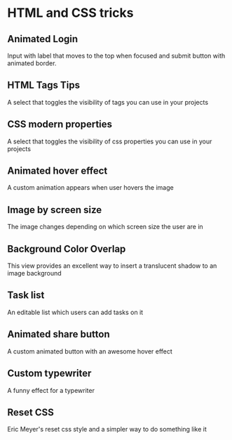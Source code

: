 # HTML and CSS tricks

## Animated Login

Input with label that moves to the top when focused and submit button with animated border.

## HTML Tags Tips

A select that toggles the visibility of tags you can use in your projects

## CSS modern properties

A select that toggles the visibility of css properties you can use in your projects

## Animated hover effect

A custom animation appears when user hovers the image

## Image by screen size

The image changes depending on which screen size the user are in

## Background Color Overlap

This view provides an excellent way to insert a translucent shadow to an image background

## Task list

An editable list which users can add tasks on it

## Animated share button

A custom animated button with an awesome hover effect

## Custom typewriter

A funny effect for a typewriter

## Reset CSS

Eric Meyer's reset css style and a simpler way to do something like it